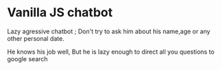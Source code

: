 # Vanilla JS chatbot

Lazy agressive chatbot ; Don't try to  ask him about his name,age or any other personal date.

He knows his job well, But he is lazy enough to direct all you questions to google search
